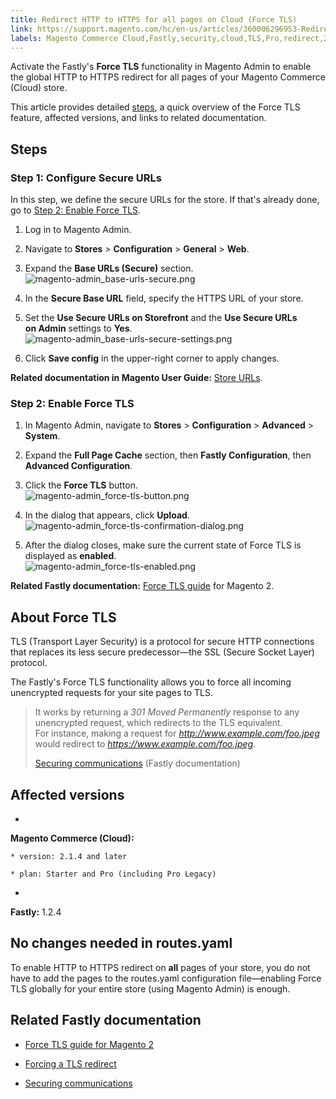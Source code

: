 ```yaml
---
title: Redirect HTTP to HTTPS for all pages on Cloud (Force TLS)
link: https://support.magento.com/hc/en-us/articles/360006296953-Redirect-HTTP-to-HTTPS-for-all-pages-on-Cloud-Force-TLS-
labels: Magento Commerce Cloud,Fastly,security,cloud,TLS,Pro,redirect,2.1,routes.yaml,2.1.4,how to,Starter,1.2.4
---
```


Activate the Fastly's **Force TLS** functionality in Magento Admin to enable the global HTTP to HTTPS redirect for all pages of your Magento Commerce (Cloud) store.

This article provides detailed [steps](#steps), a quick overview of the Force TLS feature, affected versions, and links to related documentation.

## Steps

### Step 1: Configure Secure URLs

In this step, we define the secure URLs for the store. If that's already done, go to [Step 2: Enable Force TLS](#step-2-enable-force-tls).

1. Log in to Magento Admin.

1. Navigate to **Stores** > **Configuration** > **General** > **Web**.

1. Expand the **Base URLs (Secure)** section.  
![magento-admin_base-urls-secure.png](https://support.magento.com/hc/article_attachments/360008033893/magento-admin_base-urls-secure.png)

1. In the **Secure Base URL** field, specify the HTTPS URL of your store.

10. Set the **Use Secure URLs on Storefront** and the **Use Secure URLs on Admin** settings to **Yes**.  
![magento-admin_base-urls-secure-settings.png](https://support.magento.com/hc/article_attachments/360007995494/magento-admin_base-urls-secure-settings.png)

12. Click **Save config** in the upper-right corner to apply changes.

**Related documentation in Magento User Guide:** [Store URLs](https://docs.magento.com/m2/ee/user_guide/stores/store-urls.html).

### Step 2: Enable Force TLS

1. In Magento Admin, navigate to **Stores** > **Configuration** > **Advanced** > **System**.

1. Expand the **Full Page Cache** section, then **Fastly Configuration**, then **Advanced Configuration**.

1. Click the **Force TLS** button.  
![magento-admin_force-tls-button.png](https://support.magento.com/hc/article_attachments/360007999074/magento-admin_force-tls-button.png)

1. In the dialog that appears, click **Upload**.  
![magento-admin_force-tls-confirmation-dialog.png](https://support.magento.com/hc/article_attachments/360008041153/magento-admin_force-tls-confirmation-dialog.png)

10. After the dialog closes, make sure the current state of Force TLS is displayed as **enabled**.  
![magento-admin_force-tls-enabled.png](https://support.magento.com/hc/article_attachments/360008041293/magento-admin_force-tls-enabled.png)

**Related Fastly documentation:** [Force TLS guide](https://github.com/fastly/fastly-magento2/blob/master/Documentation/Guides/FORCE-TLS.md) for Magento 2.

## About Force TLS

TLS (Transport Layer Security) is a protocol for secure HTTP connections that replaces its less secure predecessor—the SSL (Secure Socket Layer) protocol.

The Fastly's Force TLS functionality allows you to force all incoming unencrypted requests for your site pages to TLS.

> 
> It works by returning a *301 Moved Permanently* response to any unencrypted request, which redirects to the TLS equivalent.   
> For instance, making a request for *http://www.example.com/foo.jpeg* would redirect to *https://www.example.com/foo.jpeg*.
> 
> 
> [Securing communications](https://docs.fastly.com/guides/securing-communications/) (Fastly documentation)
> 
> 
> 
## Affected versions

* 
**Magento Commerce (Cloud):**

	
	* version: 2.1.4 and later
	
	* plan: Starter and Pro (including Pro Legacy)

* 
**Fastly:** 1.2.4

## No changes needed in routes.yaml

To enable HTTP to HTTPS redirect on **all** pages of your store, you do not have to add the pages to the routes.yaml configuration file—enabling Force TLS globally for your entire store (using Magento Admin) is enough.

## Related Fastly documentation

* [Force TLS guide for Magento 2](https://github.com/fastly/fastly-magento2/blob/master/Documentation/Guides/FORCE-TLS.md)

* [Forcing a TLS redirect](https://docs.fastly.com/guides/securing-communications/forcing-a-tls-redirect)

* [Securing communications](https://docs.fastly.com/guides/securing-communications/)

